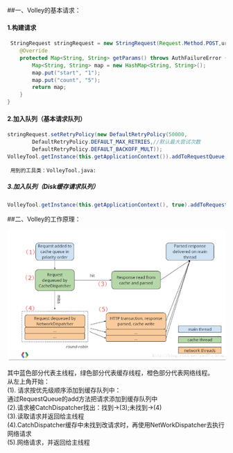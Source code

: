 ##一、Volley的基本请求：

####      1.构建请求
````java
 StringRequest stringRequest = new StringRequest(Request.Method.POST,url,listener,errorListner){
    @Override
    protected Map<String, String> getParams() throws AuthFailureError {
        Map<String, String> map = new HashMap<String, String>();
        map.put("start", "1");
        map.put("count", "5");
        return map;
    }
}
````
####       2.加入队列（基本请求队列）
````java
stringRequest.setRetryPolicy(new DefaultRetryPolicy(50000,
        DefaultRetryPolicy.DEFAULT_MAX_RETRIES,//默认最大尝试次数
        DefaultRetryPolicy.DEFAULT_BACKOFF_MULT));
VolleyTool.getInstance(this.getApplicationContext()).addToRequestQueue(stringRequest);
````
     用到的工具类：VolleyTool.java:

#####       3.加入队列（Disk缓存请求队列）

````java
VolleyTool.getInstance(this.getApplicationContext(), true).addToRequestQueue(stringRequest);
````
##二、Volley的工作原理：

![image](https://raw.githubusercontent.com/zhaolewei/11.5-Volley/master/img1.png)

其中蓝色部分代表主线程，绿色部分代表缓存线程，橙色部分代表网络线程。  
从左上角开始：  
(1). 请求按优先级顺序添加到缓存队列中：  
         通过RequestQueue的add方法把请求添加到缓存队列中  
(2).请求被CatchDispatcher找出：找到->(3);未找到->(4)  
(3).读取请求并返回给主线程   
(4).CatchDispatcher缓存中未找到改请求时，再使用NetWorkDispatcher去执行网络请求   
(5).网络请求，并返回给主线程   
